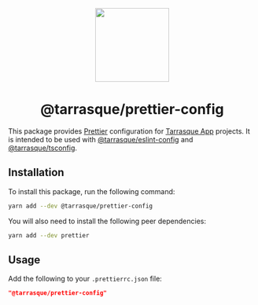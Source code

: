 <div align="center">
  <a href="https://tarrasque.app" target="_blank"><img src="https://tarrasque.app/images/logo.svg" width="150" /></a>
  <h1>@tarrasque/prettier-config</h1>
</div>

This package provides [Prettier](https://prettier.io/) configuration for [Tarrasque App](https://tarrasque.app) projects. It is intended to be used with [@tarrasque/eslint-config](https://github.com/tarrasqueapp/eslint-config) and [@tarrasque/tsconfig](https://github.com/tarrasqueapp/prettier-config).

## Installation

To install this package, run the following command:

```sh
yarn add --dev @tarrasque/prettier-config
```

You will also need to install the following peer dependencies:

```sh
yarn add --dev prettier
```

## Usage

Add the following to your `.prettierrc.json` file:

```json
"@tarrasque/prettier-config"
```
